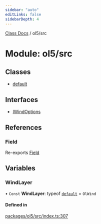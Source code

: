 ```yaml
---
sidebar: "auto"
editLinks: false
sidebarDepth: 4
---
```


[Class Docs](../index.md) / ol5/src

# Module: ol5/src

## Classes

- [default](../classes/ol5_src.default.md)

## Interfaces

- [IWindOptions](../interfaces/ol5_src.IWindOptions.md)

## References

### Field

Re-exports [Field](../classes/maptalks_src.Field.md)

## Variables

### WindLayer

• `Const` **WindLayer**: typeof [`default`](../classes/ol5_src.default.md) = `OlWind`

#### Defined in

[packages/ol5/src/index.ts:307](https://github.com/sakitam-fdd/wind-layer/blob/cc04063/packages/ol5/src/index.ts#L307)
